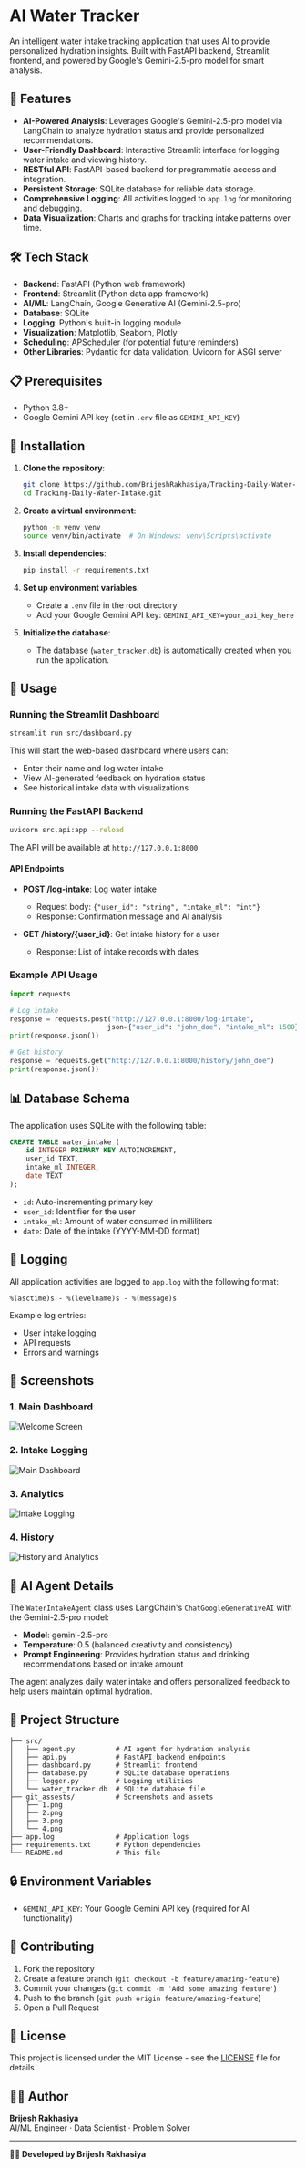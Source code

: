 # AI Water Tracker

An intelligent water intake tracking application that uses AI to provide personalized hydration insights. Built with FastAPI backend, Streamlit frontend, and powered by Google's Gemini-2.5-pro model for smart analysis.

## 🚀 Features

- **AI-Powered Analysis**: Leverages Google's Gemini-2.5-pro model via LangChain to analyze hydration status and provide personalized recommendations.
- **User-Friendly Dashboard**: Interactive Streamlit interface for logging water intake and viewing history.
- **RESTful API**: FastAPI-based backend for programmatic access and integration.
- **Persistent Storage**: SQLite database for reliable data storage.
- **Comprehensive Logging**: All activities logged to `app.log` for monitoring and debugging.
- **Data Visualization**: Charts and graphs for tracking intake patterns over time.

## 🛠️ Tech Stack

- **Backend**: FastAPI (Python web framework)
- **Frontend**: Streamlit (Python data app framework)
- **AI/ML**: LangChain, Google Generative AI (Gemini-2.5-pro)
- **Database**: SQLite
- **Logging**: Python's built-in logging module
- **Visualization**: Matplotlib, Seaborn, Plotly
- **Scheduling**: APScheduler (for potential future reminders)
- **Other Libraries**: Pydantic for data validation, Uvicorn for ASGI server

## 📋 Prerequisites

- Python 3.8+
- Google Gemini API key (set in `.env` file as `GEMINI_API_KEY`)

## 🔧 Installation

1. **Clone the repository**:
   ```bash
   git clone https://github.com/BrijeshRakhasiya/Tracking-Daily-Water-Intake.git
   cd Tracking-Daily-Water-Intake.git
   ```

2. **Create a virtual environment**:
   ```bash
   python -m venv venv
   source venv/bin/activate  # On Windows: venv\Scripts\activate
   ```

3. **Install dependencies**:
   ```bash
   pip install -r requirements.txt
   ```

4. **Set up environment variables**:
   - Create a `.env` file in the root directory
   - Add your Google Gemini API key: `GEMINI_API_KEY=your_api_key_here`

5. **Initialize the database**:
   - The database (`water_tracker.db`) is automatically created when you run the application.

## 🚀 Usage

### Running the Streamlit Dashboard

```bash
streamlit run src/dashboard.py
```

This will start the web-based dashboard where users can:
- Enter their name and log water intake
- View AI-generated feedback on hydration status
- See historical intake data with visualizations

### Running the FastAPI Backend

```bash
uvicorn src.api:app --reload
```

The API will be available at `http://127.0.0.1:8000`

#### API Endpoints

- **POST /log-intake**: Log water intake
  - Request body: `{"user_id": "string", "intake_ml": "int"}`
  - Response: Confirmation message and AI analysis

- **GET /history/{user_id}**: Get intake history for a user
  - Response: List of intake records with dates

### Example API Usage

```python
import requests

# Log intake
response = requests.post("http://127.0.0.1:8000/log-intake", 
                        json={"user_id": "john_doe", "intake_ml": 1500})
print(response.json())

# Get history
response = requests.get("http://127.0.0.1:8000/history/john_doe")
print(response.json())
```

## 📊 Database Schema

The application uses SQLite with the following table:

```sql
CREATE TABLE water_intake (
    id INTEGER PRIMARY KEY AUTOINCREMENT,
    user_id TEXT,
    intake_ml INTEGER,
    date TEXT
);
```

- `id`: Auto-incrementing primary key
- `user_id`: Identifier for the user
- `intake_ml`: Amount of water consumed in milliliters
- `date`: Date of the intake (YYYY-MM-DD format)

## 📝 Logging

All application activities are logged to `app.log` with the following format:
```
%(asctime)s - %(levelname)s - %(message)s
```

Example log entries:
- User intake logging
- API requests
- Errors and warnings

## 🎨 Screenshots

### 1. Main Dashboard
![Welcome Screen](git_assests/1.png)

### 2. Intake Logging
![Main Dashboard](git_assests/2.png)

### 3. Analytics
![Intake Logging](git_assests/3.png)

### 4. History 
![History and Analytics](git_assests/4.png)

## 🤖 AI Agent Details

The `WaterIntakeAgent` class uses LangChain's `ChatGoogleGenerativeAI` with the Gemini-2.5-pro model:

- **Model**: gemini-2.5-pro
- **Temperature**: 0.5 (balanced creativity and consistency)
- **Prompt Engineering**: Provides hydration status and drinking recommendations based on intake amount

The agent analyzes daily water intake and offers personalized feedback to help users maintain optimal hydration.

## 📁 Project Structure

```
├── src/
│   ├── agent.py          # AI agent for hydration analysis
│   ├── api.py            # FastAPI backend endpoints
│   ├── dashboard.py      # Streamlit frontend
│   ├── database.py       # SQLite database operations
│   ├── logger.py         # Logging utilities
│   └── water_tracker.db  # SQLite database file
├── git_assests/          # Screenshots and assets
│   ├── 1.png
│   ├── 2.png
│   ├── 3.png
│   └── 4.png
├── app.log               # Application logs
├── requirements.txt      # Python dependencies
└── README.md             # This file
```

## 🔒 Environment Variables

- `GEMINI_API_KEY`: Your Google Gemini API key (required for AI functionality)

## 🤝 Contributing

1. Fork the repository
2. Create a feature branch (`git checkout -b feature/amazing-feature`)
3. Commit your changes (`git commit -m 'Add some amazing feature'`)
4. Push to the branch (`git push origin feature/amazing-feature`)
5. Open a Pull Request

## 📄 License

This project is licensed under the MIT License - see the [LICENSE](LICENSE) file for details.

## 🙋‍♂️ Author

**Brijesh Rakhasiya**  
AI/ML Engineer · Data Scientist · Problem Solver

---

**👨‍💻 Developed by Brijesh Rakhasiya**
